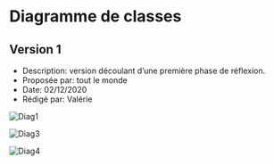 # Diagramme de classes  

## Version 1

- Description: version découlant d’une première phase de réflexion.
- Proposée par: tout le monde
- Date: 02/12/2020
- Rédigé par: Valérie

![Diag1](http://www.plantuml.com/plantuml/svg/hLVRRkCs47sMlu98N-Hkl43xsY90DZ4s2yGBemcIxbD1IupCZIIg9EKaTVtl7TufMdQJj0OIYPpRuPdXaEfmyOWhWcgwgifdj9qW-D5M4lw02uBEkwwc1PQKjTTKID8IRdNKxmTqKt12MYJqO-857z26qHB1B9OadwRpd0Zw5yaX37gYfLoVgeXeJMYrbYFARKdulfCEzsBSTz-Cp9TKTCmRx0nMl1AIuqAYeiP2eC-u8T7oZgtatpnhLn_xxkFVPsCaJa2jizH_nniCKJCthd5RgN5cGCsV2z8fMxG5vzakDeLdWyMVlKATXQnTSlo4LxMUpGn6cCa_OLciqKhzFqKFDSCIFRkN5_TY4s86BYKGTMBXB76nC279CoobzAnbsGUq5HAMMUnqFk_-kFzoUNir9hYQV_byTGkI6VgADxJIt5omLd9Mrr1YhP-ye-Gf2AAaBjtI1waEi_DsGpbh6m81INWV9CdHYEkASIhN3Ip3EqjguppI6HQ1b-J-RO5RyCjHOvwdQDvAAby0Y7gaLRHreNO8E7gC5hGBS18Kl-6sP8tFmIlG6OktOpoCuVn6OhuFuI02hVz_0hYatnyLSs_0u4pU0sEaSenIN3QsawoPa8WsNKrKrGcqO2tiV9waPnObpXTX0bsxqhtosVJ9f7vcfWlrNGaTQi4sEk2n6lg41IqSdb68cTgOOyWojPTZ-mINDdmFd2KMai8EZ_7ukPIpEr98ndz6q7MfwX49OGE71uWxWAB6BqDExCoR4Cnqi9e-a2M3Dp4AJ_jz5tjPrEZdhlp0r66gY5nQMBdogKsiueohVZuxyoV4q9sh0BUTOlSQbo1ofDk50j5h2FDLhAvbvbY1-QyGmy7y_OZicv6vwC74db-ZqczM-XAak2mNhBTyAhvBoe4mK3Rqjtsp8bphhnYh2MuH5P00sbRvz1T7Ow3A5-S8LofHmSajVeIhaPbrGFLSdkXC4zFAwKr7mfkw74iKyZmc_EuBBBdeEBle2BrnQQCt4gsMfFvyBmqNdOc__LpZrGi7k_M5gatUgneFDoAtVd_iHvSbZmrQrb4l-Oq4MOKQ8WJWI3PR0kEQORYD_WS4YODZmOSTwXP2zPoyCRJfEQdjQw8czv-HABxwnfUyRt6KwRWK6bQIMfLpMFu5N02f02VklBPIiy1KcjypNfVeIVsVnefXptcJF3dmiqEvToUZ_su9GtDHDcDrn__LTkCpVqI8HS-5sk5nCHpw1B9wRkE1wTvHeUHg0DlvNZd8ayahxShFXdNVuxhEtM6n8ONHc0MD5cwA5TaBg1a9NCngyZ0uIGR2sScF9-W22v9MiSaBr8c-IkXH7kngzpQr2g6bcEk6Ew4QytHg2H63IKz4vB61apKwWdsBsbEoySJGt1pFeO0yFMPr8zHOGTzfOap1UMPYgvEVJcnpJyNA5eIUh5IkfUa-cCHRABto3dPGAXpPGJlhBHn3AiFv56rtWpYt77TMubg46kwfaPfqZ4lpyVSAVVW65z353gYgB-D_0000)

![Diag3](http://www.plantuml.com/plantuml/svg/bLPTRvim57qklyBgNc0bKj_w4aNJsgQhrccJojiqJGxS1g_6PhPP6qNvxxCnNm4xfNuXsDVtd7E_I8dJPxm5z0V_msWVd9NDEyLiQzxFKegbHBUlAPIAS8Rsw13eRS8KY2US0hhcHOa5tb10-qDmTWZqUUj5Fmii_rRwA41wjVkL8hJP6cu3Ita6Od1YrX0gCpWQncDm0xM3PR92yAg0PRAxStJ3h0HbjNMusIdu-Sk-6TC8gLpm5zbwwxGVkHXni64Qt-XOT3jJ7XUJM-6Z4aI7lm0fTLYYKxYzzbisNtiZsSOxJEoFMllR6X_mPgVfgRoXZKXHKYY0gKu_SgdixddZ_WxiHkmG-vRviO_rzane-skCxM3H5kaM60Yi-1YfQPHCcmnO3RjZGWnOLQ0R8Y2Tb9TP2vDTzEhPtpdsEryeytgzg3c6jUlOUefT5oF7JMETreeWuM6jbSz8srTHoMTCxxh83GBK9UFE4zTUiGJ87AJ6tiFMTcRZp6BGrqoJVnl15vAft4On1xBDLJSyfbxVCKTEN9wE56Uy7AAwmlMBcyA5fnnPuPCOnEWT0ymAJWJCRvk5DHUSAqSvcBDmHZyx2k1pHUXqXFIftvZpTZgdN3jWVS9_jD-wQPu7gAFyNdCcbQXINrEu6ItGDrmkxpN-5aGRxLK_pUHnY2-SU8CO-VazSEo2tqk55KaF4yFVCjUp8Hl1UysjzIXRYxvy54xmrdsO0IK5qIcyPsyOVA-Ksu8I1ezWwcpS59t94m6QzJQ-i5evuJ7ls44rTh6BdOHYDuSeS3CbhApKJUlL5r9UgHDcmuyqrPBMX48hgiJwApaPRbRuZ8fFzDYg1EWcUHvtjArc2zCNim39Av623CRztNiA3S4lc6LwJEJr8_9OwvcbMYKC5n3DOhh6fb5sQBaC7-CFw_NLrULbj5gD11nHCa13XczXEj0MY_EFvyE3mDxHVwu_wSbV5VG_)

![Diag4](http://www.plantuml.com/plantuml/svg/jLXDRzms4BtxLn0vQU7reTV2CD3QSLh0JjnuMxUdWA9eYJ0bgYJbpTRmV--G5FL9QkKcrK6x4cU6yzwCXaFMc3pXd2BEqZpxYbvE45oiqbG-OaBHhrNTw3if25LAo7RONASe5O9JNA4dUlYzJa35_2CYevkmq9NOLol4TeUQPWafi4JcXWcu4XBLeY55PrCHIMdrvnRr3t-vXrfODEuXRRGMbJFtUZB1Uc_LHXYV1SjGmJAQRAPl9LLD6NXVuqO5nQkCokIH2wnHHhd68Oli7shXx5cc2-ToGLbUw9cmAiH-Fal6L2swwLk4THlYHZEk1l1wv5TM3QUS3eQZPfrfTuSfl7duBR7wk_4s_FiIOiq7TWd7Ig478Nc6Nbv3ZZupkXywwjyNZ4eiIN6OUEd7jSILOfg9QY9WBfmgRRAfdVzdh4cnwnNeLmqHKcZ7IfhjbWoPwypfezJSWnAdqncIWSOMjNdGI6p6DZCJBIF3g_MRWvkioWEkJo6zn1oRcVXctoRaJadio3tEwtZoHI7ASQrW7fWiWdJYHt8CcTDoKhKKENoHAlbF1FH0MLbpMj9Ag_XdrYFprOrLe8qvr8CiugKl6LGdCI0ltglNM0tQeXt4ff7qCysDi-2yTcLmEa8QAVt8cA3riwyfRr4R7JFgIbGq69M567NniPd-1nIOBYdjmzeeBN_ufxtvbkKMgNjmMBVeKd1OIrEeMhaKJPNPv-tGycO9YqknzsMj3tCWBm6dEj4tExLPnUcTa9fc8rzwcaCSNk8IAZaYzYSmRXHhC6fN0lCd0AgVj4NbPH-6wFpBNzQZZ6OUBBaDpowfMJOTWa_LPvVKwtW2uLgOJt2ORj4EQruKlZ1rpQJIdPsJI5b8AH4b7SiccvDu4M5vTLIwzyEq0oQ-xvy1GNBTLCHKklDE6LBPILv0Y3atRAyZw5x3CZxAeq5gXPYn2aYPUsZqYK7Ku1P0tatrpTcpxUSvaaWkDWtZMJ9mVDlpIjCcNyVKYAHWNiswsTwbxr0AmjYQEiEQXflS01eBukpitG_lq4Vyp7AxAb-AIal1-I2x1sg-rIDEAj88aiv60ByhdsRkVge0bR7kQQoOM0mcJpPBwxGHk6BPZS1PSbJmWN7-KrrJB9CrHjUA6hEmjk7rbfUa5rTR7uUgYsg0pdxx4Gf-5v6ZJPFRTPbE28hH_K8i_5QcPC6khXDPsge5XD_IrKJR-fw2IM8ElkWWJR56yhU6DlJS6Blmv43BRzyUrUZDNtY-ZkX2EIDFCrqJ2ZiIoRKOw7XjEfw72pKZXpLxmbUxfp8bcSfHJVq0mj5bnnTieYKtHn2XHh2tkJOvnaetE3r842-WAM__XLI-st78OhFPiR5gNJxjv1EtpT-R-vBtYyT3St50P18bi_AuX3LABuglRTm69H0uCqjPTFpOKhVow2V0UCUrMnajWqjf3SMX2QRrBMRLBGoE0jUtMA6u3LNUtXWHO5iUxudEqCwMyvngCvTzI4OzK5Gzc9mVOMqp9BqHwrJjVy4RB4YZmBWezwx-YAg1O_Dmgreo7QvZzsvek9ULU1_ToTumfSz7k_mBz2WX-rIeNxQsa_6XW1u-kP9IDMLAvQV7Qsl8yqSEm9KvZLd1ZiS2FyMgSCQt0MV-4CDxUZ85vISP1Fyk5FoxBlZpCr3xSuV9hJlzd7wsqv5Wg_lwBm00)
